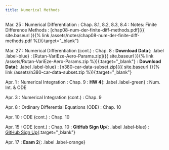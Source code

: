 ```yaml
---
title: Numerical Methods
---
```

Mar. 25
: Numerical Differentiation 
  : Chap. 8.1, 8.2, 8.3, 8.4
: Notes: Finite Difference Methods
    : [chap08-num-der-finite-diff-methods.pdf]({{ site.baseurl }}{% link /assets/notes/chap08-num-der-finite-diff-methods.pdf %}){:target="_blank"}

Mar. 27
: Numerical Differentiation (cont.)
  : Chap. 8 : **Download Data**{: .label .label-blue} : [Rutan-VariEze-Aero-Params.zip]({{ site.baseurl }}{% link /assets/Rutan-VariEze-Aero-Params.zip %}){:target="_blank"}
: **Download Data**{: .label .label-blue} 
  : [n380-car-data-subset.zip]({{ site.baseurl }}{% link /assets/n380-car-data-subset.zip %}){:target="_blank"}


Apr. 1
: Numerical Integration 
  : Chap. 9
: **HW 4**{: .label .label-green} 
  : Num. Int. & ODE

Apr. 3
: Numerical Integration (cont.)
  : Chap. 9

Apr. 8
: Ordinary Differential Equations (ODE)
  : Chap. 10

Apr. 10
: ODE (cont.)
  : Chap. 10

Apr. 15
: ODE (cont.)
  : Chap. 10
: **GitHub Sign Up**{: .label .label-blue} 
  : [GitHub Sign Up](https://github.com/signup){:target="_blank"}


Apr. 17
: **Exam 2**{: .label .label-orange}

